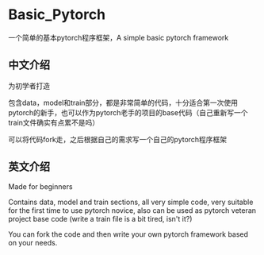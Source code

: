 # Basic_Pytorch
一个简单的基本pytorch程序框架，A simple basic pytorch framework

## 中文介绍

为初学者打造

包含data，model和train部分，都是非常简单的代码，十分适合第一次使用pytorch的新手，也可以作为pytorch老手的项目的base代码（自己重新写一个train文件确实有点累不是吗）

可以将代码fork走，之后根据自己的需求写一个自己的pytorch程序框架

## 英文介绍

Made for beginners

Contains data, model and train sections, all very simple code, very suitable for the first time to use pytorch novice, also can be used as pytorch veteran project base code (write a train file is a bit tired, isn't it?)

You can fork the code and then write your own pytorch framework based on your needs.
